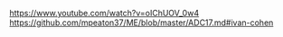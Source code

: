 https://www.youtube.com/watch?v=oIChUOV_0w4
https://github.com/mpeaton37/ME/blob/master/ADC17.md#ivan-cohen
